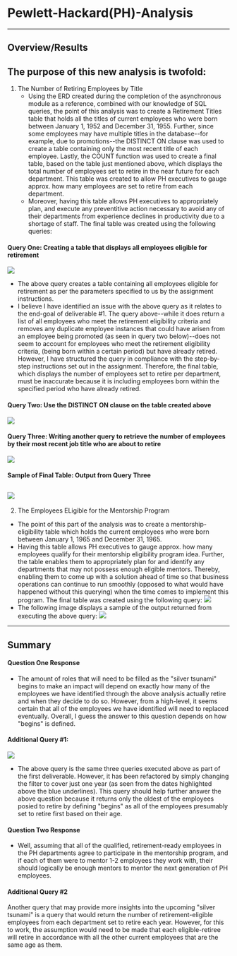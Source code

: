 # Pewlett-Hackard(PH)-Analysis
---
## Overview/Results
The purpose of this new analysis is twofold:
---
1. The Number of Retiring Employees by Title
   * Using the ERD created during the completion of the asynchronous module as a reference, combined with our knowledge of SQL queries, the point of this analysis was to create a Retirement Titles table that holds all the titles of current employees who were born between January 1, 1952 and December 31, 1955. Further, since some employees may have multiple titles in the database--for example, due to promotions--the DISTINCT ON clause was used to create a table containing only the most recent title of each employee. Lastly, the COUNT function was used to create a final table, based on the table just mentioned above, which displays the total number of employees set to retire in the near future for each department. This table was created to allow PH executives to gauge approx. how many employees are set to retire from each department. 
   * Moreover, having this table allows PH executives to appropriately plan, and execute any preventitive action necessary to avoid any of their departments from experience declines in productivity due to a shortage of staff. The final table was created using the following queries:
#### Query One: Creating a table that displays all employees eligible for retirement
![](Images/del_1_q_1.png)
  * The above query creates a table containing all employees eligible for retirement as per the parameters specified to us by the assignment instructions. 
  * I believe I have identified an issue with the above query as it relates to the end-goal of deliverable #1. The query above--while it does return a list of all employees who meet the retirement eligibility criteria and removes any duplicate employee instances that could have arisen from an employee being promoted (as seen in query two below)--does not seem to account for employees who meet the retirement eligibility criteria, (being born within a certain period) but have already retired. However, I have structured the query in compliance with the step-by-step instructions set out in the assignment. Therefore, the final table, which displays the number of employees set to retire per department, must be inaccurate because it is including employees born within the specified period who have already retired.
#### Query Two: Use the DISTINCT ON clause on the table created above
![](Images/del_1_q_2.png)
#### Query Three: Writing another query to retrieve the number of employees by their most recent job title who are about to retire
![](Images/del_1_q_3.png)
#### Sample of Final Table: Output from Query Three
![](Images/del_1_q_3_output.png)
---
2. The Employees ELigible for the Mentorship Program
  * The point of this part of the analysis was to create a mentorship-eligibility table which   holds the current employees who were born between January 1, 1965 and December 31, 1965.
  * Having this table allows PH executives to gauge approx. how many employees qualify for     their mentorship eligibility program idea. Further, the table enables them to appropriately plan for and identify any departments that may not possess enough eligible mentors. Thereby, enabling them to come up with a solution ahead of time so that business operations can continue to run smoothly (opposed to what would have happened without this querying) when the time comes to implement this program. The final table was created using the following query:
![](Images/del_2_q_1.png)
  * The following image displays a sample of the output returned from executing the above query:
![](Images/del_2_q_1_output.png)
---
## Summary
#### Question One Response
* The amount of roles that will need to be filled as the "silver tsunami" begins to make an impact will depend on exactly how many of the employees we have identified through the above analysis actually retire and when they decide to do so. However, from a high-level, it seems certain that all of the employees we have identified will need to replaced eventually. Overall, I guess the answer to this question depends on how "begins" is defined. 
#### Additional Query #1:
![](Images/additional_query_1.png)
  * The above query is the same three queries executed above as part of the first deliverable. However, it has been refactored by simply changing the filter to cover just one year (as seen from the dates highlighted above the blue underlines). This query should help further answer the above question because it returns only the oldest of the employees posied to retire by defining "begins" as all of the employees presumably set to retire first based on their age.
#### Question Two Response
* Well, assuming that all of the qualified, retirement-ready employees in the PH departments agree to participate in the mentorship program, and if each of them were to mentor 1-2 employees they work with, their should logically be enough mentors to mentor the next generation of PH employees.
#### Additional Query #2
Another query that may provide more insights into the upcoming "silver tsunami" is a query that would return the number of retirement-eligible employees from each department set to retire each year. However, for this to work, the assumption would need to be made that each eligible-retiree will retire in accordance with all the other current employees that are the same age as them. 
